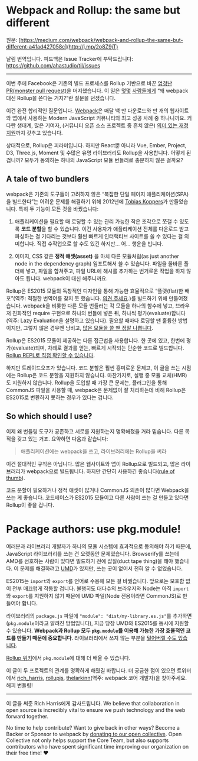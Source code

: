 # Webpack and Rollup: the same but different

원문: [https://medium.com/webpack/webpack-and-rollup-the-same-but-different-a41ad427058c](http://j.mp/2o8Z9jT)

날림 번역입니다. 피드백은 Issue Tracker에 부탁드립니다: <https://github.com/ahastudio/til/issues>

---

이번 주에 Facebook은 기존의 빌드 프로세스를 Rollup 기반으로 바꾼 [엄청난 PR(monster pull request)](https://github.com/facebook/react/pull/9327)을 머지했습니다. 이 일은 [몇몇](https://twitter.com/stanlemon/status/849366789825994752) [사람들](https://twitter.com/MrMohtas/status/849362334988595201)[에게](https://twitter.com/kyleholzinger/status/849683292760797184) “왜 webpack 대신 Rollup을 쓴다는 거지?”란 질문을 던졌습니다.

이건 완전 합리적인 질문입니다. [Webpack](https://webpack.js.org/)은 매달 백 만 다운로드와 만 개의 웹사이트와 앱에서 사용하는 Modern JavaScript 커뮤니티의 최고 성공 사례 중 하나니까요. 커다란 생태계, 많은 기여자, (커뮤니티 오픈 소스 프로젝트 중 흔치 않은) [의미 있는 재정 지원](https://opencollective.com/webpack)까지 갖추고 있습니다.

상대적으로, Rollup은 피라미입니다. 하지만 React뿐 아니라 Vue, Ember, Project, D3, Three.js, Moment 및 수많은 유명 라이브러리도 Rollup을 사용합니다. 어떻게 된 겁니까? 모두가 동의하는 하나의 JavaScript 모듈 번들러로 충분하지 않은 걸까요?

## A tale of two bundlers

webpack은 기존의 도구들이 고려하지 않은 “복잡한 단일 페이지 애플리케이션(SPA)을 빌드한다”는 어려운 문제를 해결하기 위해 2012년에 [Tobias Koppers](https://medium.com/@sokra)가 만들었습니다. 특히 두 기능이 모든 것을 바꿨습니다:

 1. 애플리케이션을 필요할 때 로딩할 수 있는 관리 가능한 작은 조각으로 쪼갤 수 있도록 **코드 분할**을 할 수 있습니다. 이건 사용자가 애플리케이션 전체를 다운로드 받고 파싱하는 걸 기다리는 것보다 훨씬 빠르게 인터랙티브 사이트를 쓸 수 있다는 걸 의미합니다. 직접 수작업으로 할 수도 있긴 하지만... 어... 행운을 빕니다.

 2. 이미지, CSS 같은 **정적 애셋(asset)** 을 마치 다른 모듈처럼(as just another node in the dependency graph) 임포트해서 쓸 수 있습니다. 파일을 올바른 폴더에 넣고, 파일을 합쳐주고, 파일 URL에 해시를 추가하는 번거로운 작업을 하지 않아도 됩니다. webpack이 대신 해주니까요.

Rollup은 ES2015 모듈의 독창적인 디자인을 통해 가능한 효율적으로 “플랫(flat)한 배포”(역주: 적절한 번역어를 찾지 못 했습니다. [의견 주세요](https://github.com/ahastudio/til/issues).)를 빌드하기 위해 만들어졌습니다. webpack을 비롯한 다른 모듈 번들러는 각 모듈을 하나의 함수에 넣고, 브라우저 친화적인 require 구현으로 하나의 번들에 넣은 뒤, 하나씩 평가(evaluate)합니다(역주: Lazy Evaluation을 설명하고 있습니다). 필요할 때마다 로딩할 땐 훌륭한 방법이지만, 그렇지 않은 경우엔 낭비고, [많은 모듈을 쓸 땐 정말 나쁩니다](https://nolanlawson.com/2016/08/15/the-cost-of-small-modules/).

Rollup은 ES2015 모듈이 제공하는 다른 접근법을 사용합니다. 한 곳에 있고, 한번에 평가(evaluate)되며, 차례로 결과를 얻는, 빠르게 시작되는 단순한 코드로 빌드합니다. [Rollup REPL로 직접 확인할 수 있습니다](https://rollupjs.org/repl).

하지만 트레이드오프가 있습니다. 코드 분할은 훨씬 흥미로운 문제고, 이 글을 쓰는 시점에는 Rollup은 코드 분할을 지원하지 않습니다. 마찬가지로, 실행 중 모듈 교체(HMR)도 지원하지 않습니다. Rollup을 도입할 때 가장 큰 문제는, 플러그인을 통해 CommonJS 파일을 사용할 때, webpack은 문제없이 잘 처리하는데 비해 Rollup은 ES2015로 변환하지 못하는 경우가 있다는 겁니다.

## So which should I use?

이제 왜 번들링 도구가 공존하고 서로를 지원하는지 명확해졌을 거라 믿습니다. 다른 목적을 갖고 있는 거죠. 요약하면 다음과 같습니다:

> 애플리케이션에는 webpack을 쓰고, 라이브러리에는 Rollup을 써라

이건 절대적인 규칙은 아닙니다. 많은 웹사이트와 앱이 Rollup으로 빌드되고, 많은 라이브러리가 webpack으로 빌드됩니다. 하지만 간단히 사용하긴 좋습니다([rule of thumb](https://en.wikipedia.org/wiki/Rule_of_thumb)).

코드 분할이 필요하거나 정적 애셋이 많거나 CommonJS 의존이 많다면 Webpack을 쓰는 게 좋습니다. 코드베이스가 ES2015 모듈이고 다른 사람이 쓰는 걸 만들고 있다면 Rollup이 좋을 겁니다.

# Package authors: use pkg.module!

여러분과 라이브러리 개발자가 하나의 모듈 시스템에 효과적으로 동의해야 하기 때문에, JavaScript 라이브러리를 쓰는 건 오랫동안 문제였습니다. Browserify를 쓰는데 AMD를 선호하는 사람이 있다면 빌드하기 전에 삽질(duct tape thing)을 해야 했습니다. 이 문제를 해결하려고 [UMD](https://github.com/umdjs/umd)가 있지만, 쓰는 곳이 없어서 전혀 알 수 없었습니다.

ES2015는 `import`와 `export`를 언어로 수용해 모든 걸 바꿨습니다. 앞으로는 모호함 없이 전부 매끄럽게 작동할 겁니다. 불행히도 대다수의 브라우저와 Node는 아직 `import`와 `export`를 지원하지 않기 때문에 UMD 파일(Node 전용이라면 CommonJS)로 만들어야 합니다.

라이브러리의 `package.js` 파일에 `"module": "dist/my-library.es.js"`를 추가하면(`pkg.module`이라고 알려진 방법입니다), 지금 당장 UMD와 ES2015를 동시에 지원할 수 있습니다. **Webpack과 Rollup 모두 `pkg.module`를 이용해 가능한 가장 효율적인 코드를 만들기 때문에 중요합니다**. 라이브러리에서 쓰지 않는 부분을 [털어버릴 수도 있습니다](https://webpack.js.org/guides/tree-shaking/).

[Rollup 위키](https://github.com/rollup/rollup/wiki/pkg.module)에서 `pkg.module`에 대해 더 배울 수 있습니다.

이 글이 두 프로젝트의 관계를 명확하게 해줬길 바랍니다. 더 궁금한 점이 있으면 트위터에서 [rich_harris](https://twitter.com/rich_harris), [rollupjs](https://twitter.com/rollupjs), [thelarkinn](https://twitter.com/thelarkinn)(역주: webpack 코어 개발자)을 찾아주세요. 해피 번들링!

---

이 글을 써준 Rich Harris에게 감사드립니다. We believe that collaboration in open source is incredibly vital to ensure we push technology and the web forward together.

No time to help contribute? Want to give back in other ways? Become a Backer or Sponsor to webpack by [donating to our open collective](https://opencollective.com/webpack). Open Collective not only helps support the Core Team, but also supports contributors who have spent significant time improving our organization on their free time! ❤

